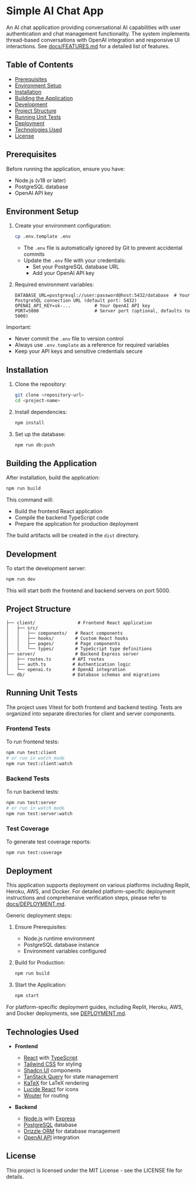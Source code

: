 # Simple AI Chat App

An AI chat application providing conversational AI capabilities with user authentication and chat management functionality.
The system implements thread-based conversations with OpenAI integration and responsive UI interactions.
See [docs/FEATURES.md](docs/FEATURES.md) for a detailed list of features.

## Table of Contents
- [Prerequisites](#prerequisites)
- [Environment Setup](#environment-setup)
- [Installation](#installation)
- [Building the Application](#building-the-application)
- [Development](#development)
- [Project Structure](#project-structure)
- [Running Unit Tests](#running-unit-tests)
- [Deployment](#deployment)
- [Technologies Used](#technologies-used)
- [License](#license)

## Prerequisites

Before running the application, ensure you have:
- Node.js (v18 or later)
- PostgreSQL database
- OpenAI API key

## Environment Setup

1. Create your environment configuration:
   ```bash
   cp .env.template .env
   ```
   - The `.env` file is automatically ignored by Git to prevent accidental commits
   - Update the `.env` file with your credentials:
     - Set your PostgreSQL database URL
     - Add your OpenAI API key

2. Required environment variables:
   ```env
   DATABASE_URL=postgresql://user:password@host:5432/database  # Your PostgreSQL connection URL (default port: 5432)
   OPENAI_API_KEY=sk-...         # Your OpenAI API key
   PORT=5000                     # Server port (optional, defaults to 5000)
   ```

Important:
- Never commit the `.env` file to version control
- Always use `.env.template` as a reference for required variables
- Keep your API keys and sensitive credentials secure

## Installation

1. Clone the repository:
   ```bash
   git clone <repository-url>
   cd <project-name>
   ```

2. Install dependencies:
   ```bash
   npm install
   ```

3. Set up the database:
   ```bash
   npm run db:push
   ```

## Building the Application

After installation, build the application:

```bash
npm run build
```

This command will:
- Build the frontend React application
- Compile the backend TypeScript code
- Prepare the application for production deployment

The build artifacts will be created in the `dist` directory.

## Development

To start the development server:

```bash
npm run dev
```

This will start both the frontend and backend servers on port 5000.

## Project Structure

```
├── client/                # Frontend React application
│   ├── src/
│   │   ├── components/   # React components
│   │   ├── hooks/        # Custom React hooks
│   │   ├── pages/        # Page components
│   │   └── types/        # TypeScript type definitions
├── server/               # Backend Express server
│   ├── routes.ts        # API routes
│   ├── auth.ts          # Authentication logic
│   └── openai.ts        # OpenAI integration
└── db/                  # Database schemas and migrations
```

## Running Unit Tests

The project uses Vitest for both frontend and backend testing. Tests are organized into separate directories for client and server components.

### Frontend Tests
To run frontend tests:
```bash
npm run test:client
# or run in watch mode
npm run test:client:watch
```

### Backend Tests
To run backend tests:
```bash
npm run test:server
# or run in watch mode
npm run test:server:watch
```

### Test Coverage
To generate test coverage reports:
```bash
npm run test:coverage
```

## Deployment

This application supports deployment on various platforms including Replit, Heroku, AWS, and Docker. For detailed platform-specific deployment instructions and comprehensive verification steps, please refer to [docs/DEPLOYMENT.md](docs/DEPLOYMENT.md).

Generic deployment steps:

1. Ensure Prerequisites:
   - Node.js runtime environment
   - PostgreSQL database instance
   - Environment variables configured

2. Build for Production:
   ```bash
   npm run build
   ```

3. Start the Application:
   ```bash
   npm start
   ```

For platform-specific deployment guides, including Replit, Heroku, AWS, and Docker deployments, see [DEPLOYMENT.md](DEPLOYMENT.md).

## Technologies Used

- **Frontend**
  - [React](https://react.dev/) with [TypeScript](https://www.typescriptlang.org/)
  - [Tailwind CSS](https://tailwindcss.com/) for styling
  - [Shadcn UI](https://ui.shadcn.com/) components
  - [TanStack Query](https://tanstack.com/query/latest) for state management
  - [KaTeX](https://katex.org/) for LaTeX rendering
  - [Lucide React](https://lucide.dev/guide/packages/lucide-react) for icons
  - [Wouter](https://github.com/molefrog/wouter) for routing

- **Backend**
  - [Node.js](https://nodejs.org/) with [Express](https://expressjs.com/)
  - [PostgreSQL](https://www.postgresql.org/) database
  - [Drizzle ORM](https://orm.drizzle.team/) for database management
  - [OpenAI API](https://platform.openai.com/docs/introduction) integration

## License

This project is licensed under the MIT License - see the LICENSE file for details.
